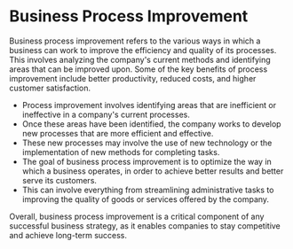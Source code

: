 # Business Process Improvement

Business process improvement refers to the various ways in which a business can work to improve the efficiency and quality of its processes. This involves analyzing the company's current methods and identifying areas that can be improved upon. Some of the key benefits of process improvement include better productivity, reduced costs, and higher customer satisfaction.

* Process improvement involves identifying areas that are inefficient or ineffective in a company's current processes.
* Once these areas have been identified, the company works to develop new processes that are more efficient and effective.
* These new processes may involve the use of new technology or the implementation of new methods for completing tasks.
* The goal of business process improvement is to optimize the way in which a business operates, in order to achieve better results and better serve its customers.
* This can involve everything from streamlining administrative tasks to improving the quality of goods or services offered by the company. 

Overall, business process improvement is a critical component of any successful business strategy, as it enables companies to stay competitive and achieve long-term success.
